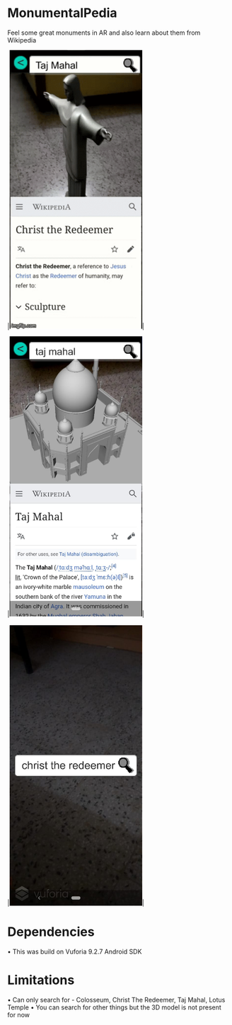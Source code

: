 # MonumentalPedia
Feel some great monuments in AR and also learn about them from Wikipedia

|<img src="https://github.com/TejusWadbudhe/MonumentalPedia/blob/master/Images/GIF.gif" width="300">|

|<img src="https://github.com/TejusWadbudhe/MonumentalPedia/blob/master/Images/WhatsApp%20Image%202020-06-16%20at%209.13.10%20PM%20(3).jpeg" width="300">|
<br/>  
|<img src="https://github.com/TejusWadbudhe/MonumentalPedia/blob/master/Images/WhatsApp%20Image%202020-06-16%20at%209.16.49%20PM%20(3).jpeg" width="300">|

# Dependencies
• This was build on Vuforia 9.2.7 Android SDK

# Limitations
• Can only search for - Colosseum, Christ The Redeemer, Taj Mahal, Lotus Temple
• You can search for other things but the 3D model is not present for now
